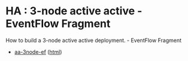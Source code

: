 # HA : 3-node active active - EventFlow Fragment

How to build a 3-node active active deployment. - EventFlow Fragment

* [aa-3node-ef](src/site/markdown/index.md) ([html](https://TIBCOSoftware/github.io/tibco-streaming-samples/10.4.0/highavailability/aa-3node/aa-3node-ef/))
